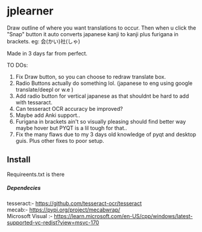 # jplearner
 
Draw outline of where you want translations to occur. Then when u click the "Snap" button it auto converts
japanese kanji to kanji plus furigana in brackets. eg: 会(かい)社(しゃ)

Made in 3 days far from perfect.

TO DOs:
1. Fix Draw button, so you can choose to redraw translate box. 
2. Radio Buttons actually do something lol. (japanese to eng using google translate/deepl or w.e )
3. Add radio button for vertical japanese as that shouldnt be hard to add with tessaract.
4. Can tesseract OCR accuracy be improved?
5. Maybe add Anki support..
6. Furigana in brackets ain't so visually pleasing should find better way maybe hover but PYQT is a lil tough for that..
7. Fix the many flaws due to my 3 days old knowledge of pyqt and desktop guis. Plus other fixes to poor setup.

## Install
Requireents.txt is there

##### Dependecies

tesseract:- https://github.com/tesseract-ocr/tesseract \
mecab:- https://pypi.org/project/mecabwrap/ \
Microsoft Visual :- https://learn.microsoft.com/en-US/cpp/windows/latest-supported-vc-redist?view=msvc-170